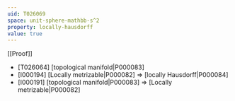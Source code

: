 ```yaml
---
uid: T026069
space: unit-sphere-mathbb-s^2
property: locally-hausdorff
value: true
---
```

[[Proof]]

* [T026064] [topological manifold|P000083]
* [I000194] [Locally metrizable|P000082] => [locally Hausdorff|P000084]
* [I000191] [topological manifold|P000083] => [Locally metrizable|P000082]

